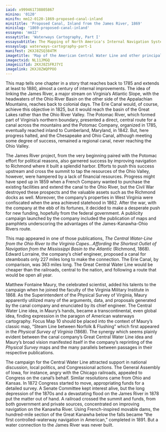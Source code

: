 ```yaml
---
iaid: x999461738805867
minino: '0120'
minifn: mm12-0120-1869-proposed-canal-inland
minititle: 'Proposed Canal, Inland from the James River, 1869'
minislug: '1869-proposed-canal-inland'
essayno: 'mm12'
essaytitle: 'Waterways Cartography, Part I'
essaysubtitle: The Mapping of North America's Internal Navigation Systems
essayslug: waterways-cartography-part-1
manifest: 2KXJ8ZSQ384TM
imagetitle: 'Map of the American Central Water Line and other principal lines of communication between the western states, and the Atlantic seaboard'
imagectxid: NL11JMGQ
imageiiifid: 2KXJ8ZSFRJ7YI
imagelink: 2KXJ8ZWQPPOO
---
```

This map tells one chapter in a story that reaches back to 1785 and extends at least to 1880, almost a century of internal improvements. The idea of linking the James River, a major stream on Virginia’s Atlantic Slope, with the headwaters of the Ohio River Basin on the other side of the Appalachian Mountains, reaches back to colonial days. The Erie Canal would, of course, achieve this objective in 1825, but it would reach the basin of the Great Lakes rather than the Ohio River Valley. The Potomac River, which formed part of Virginia’s northern boundary, presented a direct, central route for a canal across the mountains and the Potomac Company, organized in 1785, eventually reached inland to Cumberland, Maryland, in 1842. But, here progress halted, and the Chesapeake and Ohio Canal, although meeting some degree of success, remained a regional canal, never reaching the Ohio Valley. 

The James River project, from the very beginning paired with the Potomac effort for political reasons, also garnered success by improving navigation to Richmond where it built a splendid harbor. Efforts to push this success upstream and cross the summit to tap the resources of the Ohio Valley, however, were hampered by a lack of financial resources. Progress might have sped up in 1859 when a French Company wanted to purchase the existing facilities and extend the canal to the Ohio River, but the Civil War destroyed these prospects and the valuable assets such as the Richmond docks as well. Moreover, the company’s properties in West Virginia were confiscated when the area achieved statehood in 1862. After the war, with the company at the ebb of its fortunes, it decided to make a desperate push for new funding, hopefully from the federal government. A publicity campaign launched by the company included the publication of maps and pamphlets underscoring the advantages of the James-Kanawha-Ohio Rivers route. 

This map appeared in one of those publications, _The Central Water-Line from the Ohio River to the Virginia Capes…Affording the Shortest Outlet of Navigation from the Mississippi Basin to the Atlantic_ (Richmond, 1868). Edward Lorraine, the company’s chief engineer, proposed a canal for steamboats only 227 miles long to make the connection. The Erie Canal, by comparison, was 363 miles long. The Great Central Water Line would be cheaper than the railroads, central to the nation, and following a route that would be open all year. 

Matthew Fontaine Maury, the celebrated scientist, added his talents to the campaign when he joined the faculty of the Virginia Military Institute in 1868. As the Superintendent of the Physical Survey of Virginia, Maury apparently utilized many of the arguments, data, and proposals generated by the canal company and enunciated by its chief engineer. The Central Water Line idea, in Maury’s hands, became a transcontinental, even global idea, finding expression in the paragon of American waterways cartography. Focus Map 10 should be placed into the context of Maury’s classic map, “Steam Line between Norfolk & Flushing” which first appeared in the _Physical Survey of Virginia_ (1868). The synergy which seems plainly evident between the canal company’s Great Central Water Line idea and Maury’s broad vision manifested itself in the company’s reprinting of the _Physical Survey_ maps and the many parallels between passages in their respective publications. 

The campaign for the Central Water Line attracted support in national discussion, local politics, and Congressional actions. The General Assembly of Iowa, for instance, angry with the Chicago railroads, appealed to Congress on the canal’s behalf. Similar resolutions came from Ohio and Kansas. In 1872 Congress started to move, appropriating funds for a detailed survey. A Senate Committee kept interest alive, but the long depression of the 1870s and a devastating flood on the James River in 1878 put the matter out of hand. A railroad crossed the summit and funds, from both government and private sources, concentrated on improving navigation on the Kanawha River. Using French-inspired movable dams, the hundred-mile section of the Great Kanawha below the falls became “the first controlled-waterway navigation in American,” completed in 1891. But a water connection to the James River was never built. 

